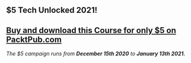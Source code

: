 ## $5 Tech Unlocked 2021!
[Buy and download this Course for only $5 on PacktPub.com](https://www.packtpub.com/product/getting-started-with-containerization/9781838645700)
-----
*The $5 campaign         runs from __December 15th 2020__ to __January 13th 2021.__*


